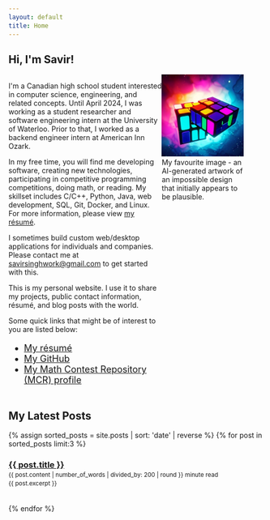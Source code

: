 ```yaml
---
layout: default
title: Home
---
```


<h2>Hi, I'm Savir!</h2>
<div style="display: flex">
<div style="width: 60%">
<p>I'm a Canadian high school student interested in computer science, engineering, and related concepts. Until April 2024, I was working as a student researcher and software engineering intern at the University of Waterloo. Prior to that, I worked as a backend engineer intern at American Inn Ozark.</p>
<p>In my free time, you will find me developing software, creating new technologies, participating in competitive programming competitions, doing math, or reading. My skillset includes C/C++, Python, Java, web development, SQL, Git, Docker, and Linux. For more information, please view <a href="/resume">my résumé</a>.</p>

<p>I sometimes build custom web/desktop applications for individuals and companies. Please contact me at <a href="mailto:savirsinghwork@gmail.com">savirsinghwork@gmail.com</a> to get started with this.</p>

<p>This is my personal website. I use it to share my projects, public contact information, résumé, and blog posts with the world.</p>

<p>Some quick links that might be of interest to you are listed below:</p>
<ul style="font-size: 18px">
<li><a href="/resume">My résumé</a></li>
<li><a href="https://github.com/savirsingh">My GitHub</a></li>
<li><a href="https://mathcontestrepository.pythonanywhere.com/user/savir">My Math Contest Repository (MCR) profile</a></li>
</ul>
</div>
<div style="width: 32%">
<imagebox>
<img style="width: 100%" src="cubed.jpg">
<caption>My favourite image - an AI-generated artwork of an impossible design that initially appears to be plausible.</caption>
</imagebox>
</div>
</div>

<h2>My Latest Posts</h2>

{% assign sorted_posts = site.posts | sort: 'date' | reverse %}
{% for post in sorted_posts limit:3 %}
<div>
  <h3 style="padding-bottom: 0; margin-bottom: 0; border-bottom: none"><a href="{{ post.url }}">{{ post.title }}</a></h3>
  <small>{{ post.content | number_of_words | divided_by: 200 | round }} minute read</small><br>
  <small>{{ post.excerpt }}</small>
</div><br><br>
{% endfor %}
